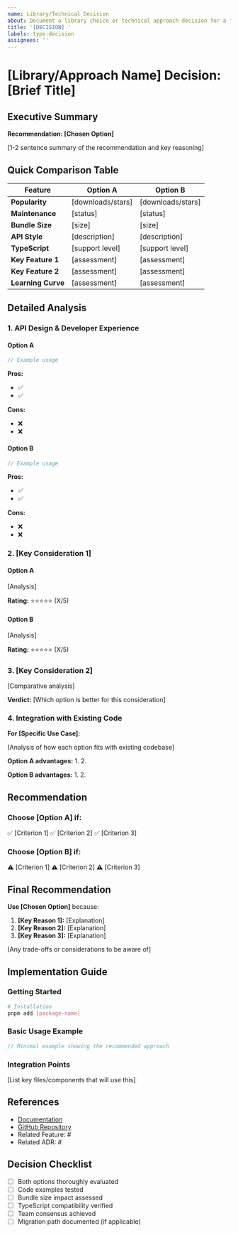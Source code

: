 ```yaml
---
name: Library/Technical Decision
about: Document a library choice or technical approach decision for a feature
title: '[DECISION] '
labels: type:decision
assignees: ''
---
```


# [Library/Approach Name] Decision: [Brief Title]

## Executive Summary

**Recommendation: [Chosen Option]**

[1-2 sentence summary of the recommendation and key reasoning]

## Quick Comparison Table

| Feature | Option A | Option B |
|---------|----------|----------|
| **Popularity** | [downloads/stars] | [downloads/stars] |
| **Maintenance** | [status] | [status] |
| **Bundle Size** | [size] | [size] |
| **API Style** | [description] | [description] |
| **TypeScript** | [support level] | [support level] |
| **Key Feature 1** | [assessment] | [assessment] |
| **Key Feature 2** | [assessment] | [assessment] |
| **Learning Curve** | [assessment] | [assessment] |

## Detailed Analysis

### 1. API Design & Developer Experience

#### Option A
```typescript
// Example usage
```

**Pros:**
- ✅
- ✅

**Cons:**
- ❌
- ❌

#### Option B
```typescript
// Example usage
```

**Pros:**
- ✅
- ✅

**Cons:**
- ❌
- ❌

### 2. [Key Consideration 1]
<!-- e.g., TypeScript Support, Performance, Integration -->

#### Option A
[Analysis]

**Rating:** ⭐⭐⭐⭐⭐ (X/5)

#### Option B
[Analysis]

**Rating:** ⭐⭐⭐⭐⭐ (X/5)

### 3. [Key Consideration 2]
<!-- e.g., Bundle Size, Maintenance, Community -->

[Comparative analysis]

**Verdict:** [Which option is better for this consideration]

### 4. Integration with Existing Code

**For [Specific Use Case]:**

[Analysis of how each option fits with existing codebase]

**Option A advantages:**
1.
2.

**Option B advantages:**
1.
2.

## Recommendation

### Choose [Option A] if:
✅ [Criterion 1]
✅ [Criterion 2]
✅ [Criterion 3]

### Choose [Option B] if:
⚠️ [Criterion 1]
⚠️ [Criterion 2]
⚠️ [Criterion 3]

## Final Recommendation

**Use [Chosen Option]** because:

1. **[Key Reason 1]:** [Explanation]
2. **[Key Reason 2]:** [Explanation]
3. **[Key Reason 3]:** [Explanation]

[Any trade-offs or considerations to be aware of]

## Implementation Guide

### Getting Started

```bash
# Installation
pnpm add [package-name]
```

### Basic Usage Example

```typescript
// Minimal example showing the recommended approach
```

### Integration Points

[List key files/components that will use this]

## References

- [Documentation](https://example.com)
- [GitHub Repository](https://github.com/...)
- Related Feature: #
- Related ADR: #

## Decision Checklist

- [ ] Both options thoroughly evaluated
- [ ] Code examples tested
- [ ] Bundle size impact assessed
- [ ] TypeScript compatibility verified
- [ ] Team consensus achieved
- [ ] Migration path documented (if applicable)
